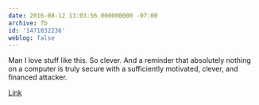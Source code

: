 ```yaml
---
date: 2016-08-12 13:03:56.000000000 -07:00
archive: fb
id: '1471032236'
weblog: false
---
```


Man I love stuff like this. So clever. And a reminder that absolutely nothing on a computer is truly secure with a sufficiently motivated, clever, and financed attacker.

[Link](http://arstechnica.com/security/2016/08/new-air-gap-jumper-covertly-transmits-data-in-hard-drive-sounds/)
